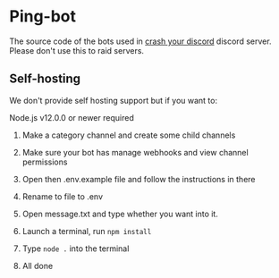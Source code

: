# Ping-bot

The source code of the bots used in [crash your discord](https://discord.gg/x5jfJUE) discord server. Please don't use this to raid servers.

## Self-hosting

We don't provide self hosting support but if you want to:

Node.js v12.0.0 or newer required

1. Make a category channel and create some child channels

2. Make sure your bot has manage webhooks and view channel permissions

3. Open then .env.example file and follow the instructions in there

4. Rename to file to .env

5. Open message.txt and type whether you want into it.

6. Launch a terminal, run `npm install`

7. Type `node .` into the terminal

8. All done

   